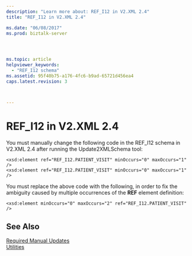 ```yaml
---
description: "Learn more about: REF_I12 in V2.XML 2.4"
title: "REF_I12 in V2.XML 2.4"

ms.date: "06/08/2017"
ms.prod: biztalk-server




ms.topic: article
helpviewer_keywords: 
  - "REF_I12 schema"
ms.assetid: 95f40b75-a176-4fc6-b9ad-65721d456ea4
caps.latest.revision: 3



---
```

# REF_I12 in V2.XML 2.4
You must manually change the following code in the REF_I12 schema in V2.XML 2.4 after running the Update2XMLSchema tool:  
  
```  
<xsd:element ref="REF_I12.PATIENT_VISIT" minOccurs="0" maxOccurs="1" />  
<xsd:element ref="REF_I12.PATIENT_VISIT" minOccurs="0" maxOccurs="1" />  
```  
  
 You must replace the above code with the following, in order to fix the ambiguity caused by multiple occurrences of the **REF** element definition:  
  
```  
<xsd:element minOccurs="0" maxOccurs="2" ref="REF_I12.PATIENT_VISIT" />  
```  
  
## See Also  
 [Required Manual Updates](../../adapters-and-accelerators/accelerator-hl7/required-manual-updates.md)   
 [Utilities](../../adapters-and-accelerators/accelerator-hl7/utilities2.md)
